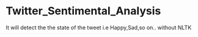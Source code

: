 # Twitter_Sentimental_Analysis
It will detect the the state of the tweet i.e Happy,Sad,so on.. without NLTK
